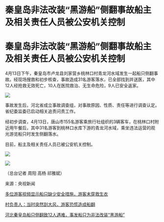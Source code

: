 # 秦皇岛非法改装“黑游船”侧翻事故船主及相关责任人员被公安机关控制

# 秦皇岛非法改装“黑游船”侧翻事故船主及相关责任人员被公安机关控制

4月13日下午，秦皇岛市卢龙县刘家营乡桃林口村青龙河水域发生一起船只侧翻事故。经现场搜救和初步核查，事故造成31名游客落水，已全部找到并送医，其中12人经抢救无效死亡，10人在医院救治、无生命危险，9人已安全返家。

![](https://inews.gtimg.com/om_bt/O_Z9jwnEDqgQnE2cuUtxOyg7fWt2Ep3eBZ7dRydwC0_bUAA/1000)

事故发生后，河北省成立事故调查组，对事故原因、性质、责任等进行调查认定。省纪委监委已启动相关追责问责工作。

经初步调查，4月13日，唐山市155名游客乘旅行社组织的3辆客车，在桃林口村附近用午餐后，其中31名游客到桃林口水库下游的青龙河水域，乘坐违法运营的观光游览船只时发生侧翻落水。

目前，船主及相关责任人员已被公安机关控制。

![](https://inews.gtimg.com/om_bt/O0Qm3xYotiMzCt9KGiqTEKEqe1zkSYsOUISloT60t_JGUAA/1000)

![](https://inews.gtimg.com/om_bt/OER16DncbE3tnIonGMXEGR4Sz460Y4_JY9RppaSXlmNPkAA/1000)

（总台记者 周阳 高杨 祁雅斌）

来源：央视新闻

[多位游客视频显示船只缺少安全措施，游客未穿救生衣](https://news.qq.com/rain/a/20240414A005EJ00)

[村负责人：当时突然刮大风，游客恐慌造成船翻](https://news.qq.com/rain/a/20240414A007PL00)

[河北秦皇岛船只侧翻致12人遇难，事发船只为非法改装“黑游船”](https://news.qq.com/rain/a/20240414A01A5U00)

